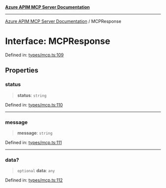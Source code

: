 [**Azure APIM MCP Server Documentation**](../README.md)

***

[Azure APIM MCP Server Documentation](../globals.md) / MCPResponse

# Interface: MCPResponse

Defined in: [types/mcp.ts:109](https://github.com/dviana78/test-mcp-repo/blob/main/src/types/mcp.ts#L109)

## Properties

### status

> **status**: `string`

Defined in: [types/mcp.ts:110](https://github.com/dviana78/test-mcp-repo/blob/main/src/types/mcp.ts#L110)

***

### message

> **message**: `string`

Defined in: [types/mcp.ts:111](https://github.com/dviana78/test-mcp-repo/blob/main/src/types/mcp.ts#L111)

***

### data?

> `optional` **data**: `any`

Defined in: [types/mcp.ts:112](https://github.com/dviana78/test-mcp-repo/blob/main/src/types/mcp.ts#L112)
